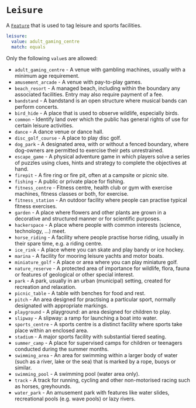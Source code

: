 # `Leisure`

A [`Feature`](../settings/feature.md) that is used to tag leisure and sports facilities.

```yml
leisure:
  value: adult_gaming_centre
  match: equals
```

Only the following `value`s are allowed:

* `adult_gaming_centre` - A venue with gambling machines, usually with a minimum age requirement.
* `amusement_arcade` - A venue with pay-to-play games.
* `beach_resort` - A managed beach, including within the boundary any associated facilities. Entry may also require payment of a fee.
* `bandstand` - A bandstand is an open structure where musical bands can perform concerts.
* `bird_hide` - A place that is used to observe wildlife, especially birds.
* `common` - Identify land over which the public has general rights of use for certain leisure activities.
* `dance` - A dance venue or dance hall.
* `disc_golf_course` - A place to play disc golf.
* `dog_park` - A designated area, with or without a fenced boundary, where dog-owners are permitted to exercise their pets unrestrained.
* `escape_game` - A physical adventure game in which players solve a series of puzzles using clues, hints and strategy to complete the objectives at hand.
* `firepit` - A fire ring or fire pit, often at a campsite or picnic site.
* `fishing` - A public or private place for fishing.
* `fitness_centre` - Fitness centre, health club or gym with exercise machines, fitness classes or both, for exercise.
* `fitness_station` - An outdoor facility where people can practise typical fitness exercises.
* `garden` - A place where flowers and other plants are grown in a decorative and structured manner or for scientific purposes.
* `hackerspace` - A place where people with common interests (science, technology, ...) meet.
* `horse_riding` - A facility where people practise horse riding, usually in their spare time, e.g. a riding centre.
* `ice_rink` - A place where you can skate and play bandy or ice hockey.
* `marina` - A facility for mooring leisure yachts and motor boats.
* `miniature_golf` - A place or area where you can play miniature golf.
* `nature_reserve` - A protected area of importance for wildlife, flora, fauna or features of geological or other special interest.
* `park` - A park, usually in an urban (municipal) setting, created for recreation and relaxation.
* `picnic_table` - A table with benches for food and rest.
* `pitch` - An area designed for practising a particular sport, normally designated with appropriate markings.
* `playground` - A playground: an area designed for children to play.
* `slipway` - A slipway: a ramp for launching a boat into water.
* `sports_centre` - A sports centre is a distinct facility where sports take place within an enclosed area.
* `stadium` - A major sports facility with substantial tiered seating.
* `summer_camp` - A place for supervised camps for children or teenagers conducted during the summer months.
* `swimming_area` - An area for swimming within a larger body of water (such as a river, lake or the sea) that is marked by a rope, buoys or similar.
* `swimming_pool` - A swimming pool (water area only).
* `track` - A track for running, cycling and other non-motorised racing such as horses, greyhounds.
* `water_park` - An amusement park with features like water slides, recreational pools (e.g. wave pools) or lazy rivers.
